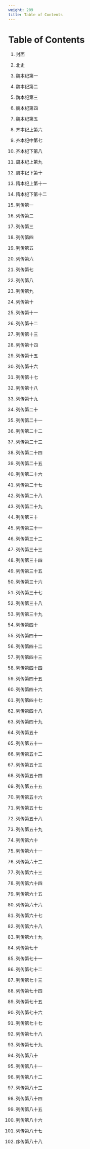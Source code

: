 ```yaml
---
weight: 209
title: Table of Contents
---
```


# Table of Contents

1. <span id="Table_of_Contents-1"></span>
封面

2. <span id="Table_of_Contents-2"></span>
北史

3. <span id="Table_of_Contents-3"></span>
魏本纪第一

4. <span id="Table_of_Contents-4"></span>
魏本纪第二

5. <span id="Table_of_Contents-5"></span>
魏本纪第三

6. <span id="Table_of_Contents-6"></span>
魏本纪第四

7. <span id="Table_of_Contents-7"></span>
魏本纪第五

8. <span id="Table_of_Contents-8"></span>
齐本纪上第六

9. <span id="Table_of_Contents-9"></span>
齐本纪中第七

10. <span id="Table_of_Contents-10"></span>
齐本纪下第八

11. <span id="Table_of_Contents-11"></span>
周本纪上第九

12. <span id="Table_of_Contents-12"></span>
周本纪下第十

13. <span id="Table_of_Contents-13"></span>
隋本纪上第十一

14. <span id="Table_of_Contents-14"></span>
隋本纪下第十二

15. <span id="Table_of_Contents-15"></span>
列传第一

16. <span id="Table_of_Contents-16"></span>
列传第二

17. <span id="Table_of_Contents-17"></span>
列传第三

18. <span id="Table_of_Contents-18"></span>
列传第四

19. <span id="Table_of_Contents-19"></span>
列传第五

20. <span id="Table_of_Contents-20"></span>
列传第六

21. <span id="Table_of_Contents-21"></span>
列传第七

22. <span id="Table_of_Contents-22"></span>
列传第八

23. <span id="Table_of_Contents-23"></span>
列传第九

24. <span id="Table_of_Contents-24"></span>
列传第十

25. <span id="Table_of_Contents-25"></span>
列传第十一

26. <span id="Table_of_Contents-26"></span>
列传第十二

27. <span id="Table_of_Contents-27"></span>
列传第十三

28. <span id="Table_of_Contents-28"></span>
列传第十四

29. <span id="Table_of_Contents-29"></span>
列传第十五

30. <span id="Table_of_Contents-30"></span>
列传第十六

31. <span id="Table_of_Contents-31"></span>
列传第十七

32. <span id="Table_of_Contents-32"></span>
列传第十八

33. <span id="Table_of_Contents-33"></span>
列传第十九

34. <span id="Table_of_Contents-34"></span>
列传第二十

35. <span id="Table_of_Contents-35"></span>
列传第二十一

36. <span id="Table_of_Contents-36"></span>
列传第二十二

37. <span id="Table_of_Contents-37"></span>
列传第二十三

38. <span id="Table_of_Contents-38"></span>
列传第二十四

39. <span id="Table_of_Contents-39"></span>
列传第二十五

40. <span id="Table_of_Contents-40"></span>
列传第二十六

41. <span id="Table_of_Contents-41"></span>
列传第二十七

42. <span id="Table_of_Contents-42"></span>
列传第二十八

43. <span id="Table_of_Contents-43"></span>
列传第二十九

44. <span id="Table_of_Contents-44"></span>
列传第三十

45. <span id="Table_of_Contents-45"></span>
列传第三十一

46. <span id="Table_of_Contents-46"></span>
列传第三十二

47. <span id="Table_of_Contents-47"></span>
列传第三十三

48. <span id="Table_of_Contents-48"></span>
列传第三十四

49. <span id="Table_of_Contents-49"></span>
列传第三十五

50. <span id="Table_of_Contents-50"></span>
列传第三十六

51. <span id="Table_of_Contents-51"></span>
列传第三十七

52. <span id="Table_of_Contents-52"></span>
列传第三十八

53. <span id="Table_of_Contents-53"></span>
列传第三十九

54. <span id="Table_of_Contents-54"></span>
列传第四十

55. <span id="Table_of_Contents-55"></span>
列传第四十一

56. <span id="Table_of_Contents-56"></span>
列传第四十二

57. <span id="Table_of_Contents-57"></span>
列传第四十三

58. <span id="Table_of_Contents-58"></span>
列传第四十四

59. <span id="Table_of_Contents-59"></span>
列传第四十五

60. <span id="Table_of_Contents-60"></span>
列传第四十六

61. <span id="Table_of_Contents-61"></span>
列传第四十七

62. <span id="Table_of_Contents-62"></span>
列传第四十八

63. <span id="Table_of_Contents-63"></span>
列传第四十九

64. <span id="Table_of_Contents-64"></span>
列传第五十

65. <span id="Table_of_Contents-65"></span>
列传第五十一

66. <span id="Table_of_Contents-66"></span>
列传第五十二

67. <span id="Table_of_Contents-67"></span>
列传第五十三

68. <span id="Table_of_Contents-68"></span>
列传第五十四

69. <span id="Table_of_Contents-69"></span>
列传第五十五

70. <span id="Table_of_Contents-70"></span>
列传第五十六

71. <span id="Table_of_Contents-71"></span>
列传第五十七

72. <span id="Table_of_Contents-72"></span>
列传第五十八

73. <span id="Table_of_Contents-73"></span>
列传第五十九

74. <span id="Table_of_Contents-74"></span>
列传第六十

75. <span id="Table_of_Contents-75"></span>
列传第六十一

76. <span id="Table_of_Contents-76"></span>
列传第六十二

77. <span id="Table_of_Contents-77"></span>
列传第六十三

78. <span id="Table_of_Contents-78"></span>
列传第六十四

79. <span id="Table_of_Contents-79"></span>
列传第六十五

80. <span id="Table_of_Contents-80"></span>
列传第六十六

81. <span id="Table_of_Contents-81"></span>
列传第六十七

82. <span id="Table_of_Contents-82"></span>
列传第六十八

83. <span id="Table_of_Contents-83"></span>
列传第六十九

84. <span id="Table_of_Contents-84"></span>
列传第七十

85. <span id="Table_of_Contents-85"></span>
列传第七十一

86. <span id="Table_of_Contents-86"></span>
列传第七十二

87. <span id="Table_of_Contents-87"></span>
列传第七十三

88. <span id="Table_of_Contents-88"></span>
列传第七十四

89. <span id="Table_of_Contents-89"></span>
列传第七十五

90. <span id="Table_of_Contents-90"></span>
列传第七十六

91. <span id="Table_of_Contents-91"></span>
列传第七十七

92. <span id="Table_of_Contents-92"></span>
列传第七十八

93. <span id="Table_of_Contents-93"></span>
列传第七十九

94. <span id="Table_of_Contents-94"></span>
列传第八十

95. <span id="Table_of_Contents-95"></span>
列传第八十一

96. <span id="Table_of_Contents-96"></span>
列传第八十二

97. <span id="Table_of_Contents-97"></span>
列传第八十三

98. <span id="Table_of_Contents-98"></span>
列传第八十四

99. <span id="Table_of_Contents-99"></span>
列传第八十五

100. <span id="Table_of_Contents-100"></span>
列传第八十六

101. <span id="Table_of_Contents-101"></span>
列传第八十七

102. <span id="Table_of_Contents-102"></span>
序传第八十八